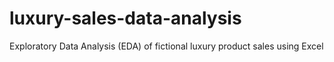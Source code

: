 # luxury-sales-data-analysis
Exploratory Data Analysis (EDA) of fictional luxury product sales using Excel
